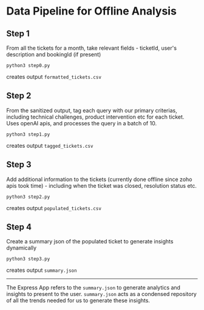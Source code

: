 # Data Pipeline for Offline Analysis

## Step 1
From all the tickets for a month, take relevant fields - ticketId, user's description and bookingId (if present)
```
python3 step0.py
```
creates output `formatted_tickets.csv`

## Step 2
From the sanitized output, tag each query with our primary criterias, including technical challenges, product intervention etc for each ticket. Uses openAI apis, and processes the query in a batch of 10.

```
python3 step1.py
```
creates output `tagged_tickets.csv`

## Step 3
Add additional information to the tickets (currently done offline since zoho apis took time) - including when the ticket was closed, resolution status etc.
```
python3 step2.py
```
creates output `populated_tickets.csv`

## Step 4
Create a summary json of the populated ticket to generate insights dynamically
```
python3 step3.py
```
creates output `summary.json`

---

The Express App refers to the `summary.json` to generate analytics and insights to present to the user. `summary.json` acts as a condensed repository of all the trends needed for us to generate these insights.